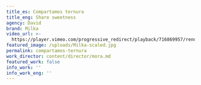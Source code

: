 ```yaml
---
title_es: Compartamos ternura
title_eng: Share sweetness
agency: David
brand: Milka
video_url: >-
  https://player.vimeo.com/progressive_redirect/playback/716869957/rendition/1080p/file.mp4?loc=external&log_user=0&signature=149ef9e4db8cb07b1f9da878ddd1c40b8b3014ab11f4cef294d4111010cf5b15
featured_image: /uploads/Milka-scaled.jpg
permalink: compartamos-ternura
work_director: content/director/mora.md
featured_work: false
info_work: ''
info_work_eng: ''
---
```


